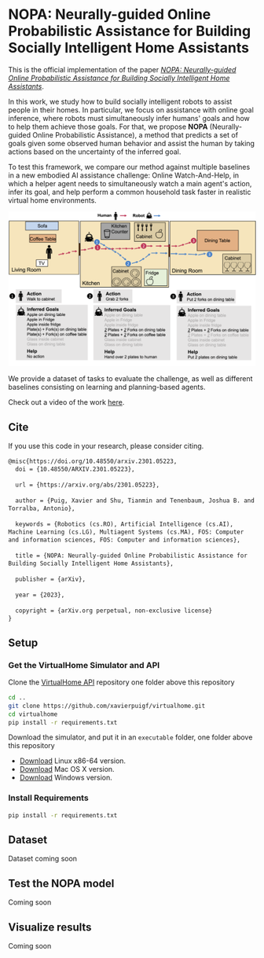 # NOPA: Neurally-guided Online Probabilistic Assistance for Building Socially Intelligent Home Assistants

This is the official implementation of the paper [*NOPA: Neurally-guided Online Probabilistic Assistance for Building Socially Intelligent Home Assistants*](https://arxiv.org/abs/2301.05223). 


In this work, we study how to build socially intelligent robots to assist people in their homes. In particular, we focus on assistance with online goal inference, where robots must simultaneously infer humans' goals and how to help them achieve those goals. For that, we propose **NOPA** (Neurally-guided Online Probabilistic Assistance), a method that predicts a set of goals given some observed human behavior and assist the human by taking actions based on the uncertainty of the inferred goal. 

To test this framework, we compare our method against multiple baselines in a new embodied AI assistance challenge: Online Watch-And-Help, in which a helper agent needs to simultaneously watch a main agent's action, infer its goal, and help perform a common household task faster in realistic virtual home environments.
 
 
![](assets/cover_fig_final.png)

We provide a dataset of tasks to evaluate the challenge, as well as different baselines consisting on learning and planning-based agents.

Check out a video of the work [here](https://youtu.be/Oawo9pynPL0).

## Cite
If you use this code in your research, please consider citing.

```
@misc{https://doi.org/10.48550/arxiv.2301.05223,
  doi = {10.48550/ARXIV.2301.05223},
  
  url = {https://arxiv.org/abs/2301.05223},
  
  author = {Puig, Xavier and Shu, Tianmin and Tenenbaum, Joshua B. and Torralba, Antonio},
  
  keywords = {Robotics (cs.RO), Artificial Intelligence (cs.AI), Machine Learning (cs.LG), Multiagent Systems (cs.MA), FOS: Computer and information sciences, FOS: Computer and information sciences},
  
  title = {NOPA: Neurally-guided Online Probabilistic Assistance for Building Socially Intelligent Home Assistants},
  
  publisher = {arXiv},
  
  year = {2023},
  
  copyright = {arXiv.org perpetual, non-exclusive license}
}
```

## Setup
### Get the VirtualHome Simulator and API
Clone the [VirtualHome API](https://github.com/xavierpuigf/virtualhome.git) repository one folder above this repository

```bash
cd ..
git clone https://github.com/xavierpuigf/virtualhome.git
cd virtualhome
pip install -r requirements.txt
```

Download the simulator, and put it in an `executable` folder, one folder above this repository


- [Download](http://virtual-home.org/release/simulator/v2.0/linux_exec.zip) Linux x86-64 version.
- [Download](http://virtual-home.org/release/simulator/v2.0/macos_exec.zip) Mac OS X version.
- [Download](http://virtual-home.org/release/simulator/windows_exec.zip) Windows version.

### Install Requirements
```bash
pip install -r requirements.txt
```



## Dataset
Dataset coming soon



## Test the NOPA model
Coming soon

## Visualize results
Coming soon